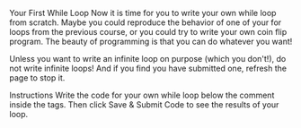 Your First While Loop
Now it is time for you to write your own while loop from scratch. Maybe you could reproduce the behavior of one of your for loops from the previous course, or you could try to write your own coin flip program. The beauty of programming is that you can do whatever you want!

Unless you want to write an infinite loop on purpose (which you don't!), do not write infinite loops! And if you find you have submitted one, refresh the page to stop it.

Instructions
Write the code for your own while loop below the comment inside the <?php ?> tags. Then click Save & Submit Code to see the results of your loop.